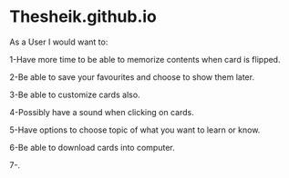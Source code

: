 # Thesheik.github.io

As a User I would want to:

1-Have more time to be able to memorize contents when card is flipped.

2-Be able to save your favourites and choose to show them later.

3-Be able to customize cards also.

4-Possibly have a sound when clicking on cards.

5-Have options to choose topic of what you want to learn or know.

6-Be able to download cards into computer.

7-.
